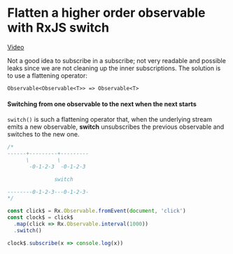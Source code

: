 # Flatten a higher order observable with RxJS switch
[Video](https://egghead.io/lessons/rxjs-flatten-a-higher-order-observable-with-rxjs-switch)

Not a good idea to subscribe in a subscribe; not very readable and possible leaks since we are not cleaning up the inner subscriptions. The solution is to use a flattening operator:

``Observable<Observable<T>> => Observable<T>``

#### Switching from one observable to the next when the next starts
``switch()`` is such a flattening operator that, when the underlying stream emits a new observable, **switch** unsubscribes the previous observable and switches to the new one.

```js
/*
------+---------+---------
      \         \
       -0-1-2-3  -0-1-2-3

               switch

--------0-1-2-3---0-1-2-3-
*/

const click$ = Rx.Observable.fromEvent(document, 'click')
const clock$ = click$
  .map(click => Rx.Observable.interval(1000))
  .switch()

clock$.subscribe(x => console.log(x))
```
